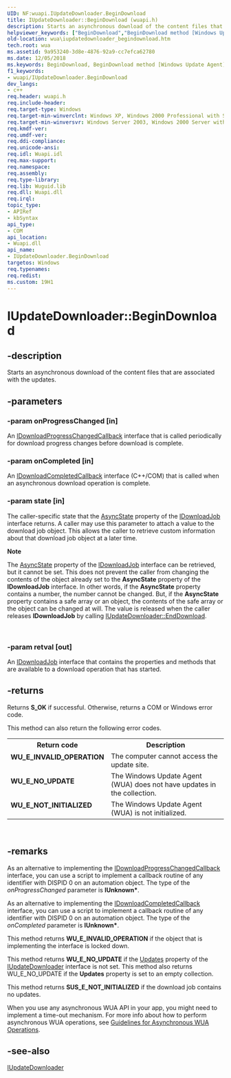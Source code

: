 ```yaml
---
UID: NF:wuapi.IUpdateDownloader.BeginDownload
title: IUpdateDownloader::BeginDownload (wuapi.h)
description: Starts an asynchronous download of the content files that are associated with the updates.
helpviewer_keywords: ["BeginDownload","BeginDownload method [Windows Update Agent]","BeginDownload method [Windows Update Agent]","IUpdateDownloader interface","IUpdateDownloader interface [Windows Update Agent]","BeginDownload method","IUpdateDownloader.BeginDownload","IUpdateDownloader::BeginDownload","wua.iupdatedownloader_begindownload","wuapi/IUpdateDownloader::BeginDownload"]
old-location: wua\iupdatedownloader_begindownload.htm
tech.root: wua
ms.assetid: 9a953240-3d8e-4876-92a9-cc7efca62780
ms.date: 12/05/2018
ms.keywords: BeginDownload, BeginDownload method [Windows Update Agent], BeginDownload method [Windows Update Agent],IUpdateDownloader interface, IUpdateDownloader interface [Windows Update Agent],BeginDownload method, IUpdateDownloader.BeginDownload, IUpdateDownloader::BeginDownload, wua.iupdatedownloader_begindownload, wuapi/IUpdateDownloader::BeginDownload
f1_keywords:
- wuapi/IUpdateDownloader.BeginDownload
dev_langs:
- c++
req.header: wuapi.h
req.include-header: 
req.target-type: Windows
req.target-min-winverclnt: Windows XP, Windows 2000 Professional with SP3 [desktop apps only]
req.target-min-winversvr: Windows Server 2003, Windows 2000 Server with SP3 [desktop apps only]
req.kmdf-ver: 
req.umdf-ver: 
req.ddi-compliance: 
req.unicode-ansi: 
req.idl: Wuapi.idl
req.max-support: 
req.namespace: 
req.assembly: 
req.type-library: 
req.lib: Wuguid.lib
req.dll: Wuapi.dll
req.irql: 
topic_type:
- APIRef
- kbSyntax
api_type:
- COM
api_location:
- Wuapi.dll
api_name:
- IUpdateDownloader.BeginDownload
targetos: Windows
req.typenames: 
req.redist: 
ms.custom: 19H1
---
```


# IUpdateDownloader::BeginDownload


## -description


Starts an asynchronous download of the content files that are associated with the updates.


## -parameters




### -param onProgressChanged [in]

An <a href="https://docs.microsoft.com/windows/desktop/api/wuapi/nn-wuapi-idownloadprogresschangedcallback">IDownloadProgressChangedCallback</a> interface that is called periodically for download progress changes before download is complete.


### -param onCompleted [in]

An <a href="https://docs.microsoft.com/windows/desktop/api/wuapi/nn-wuapi-idownloadcompletedcallback">IDownloadCompletedCallback</a> interface (C++/COM) that is called when an asynchronous download operation is complete.


### -param state [in]

The caller-specific state that the <a href="https://docs.microsoft.com/windows/desktop/api/wuapi/nf-wuapi-idownloadjob-get_asyncstate">AsyncState</a> property of the <a href="https://docs.microsoft.com/windows/desktop/api/wuapi/nn-wuapi-idownloadjob">IDownloadJob</a> interface returns. A caller may use this parameter to attach a value to the download job object. This  allows the caller to retrieve custom information about that download job object at a later time.

<div class="alert"><b>Note</b>  <p class="note">The <a href="https://docs.microsoft.com/windows/desktop/api/wuapi/nf-wuapi-idownloadjob-get_asyncstate">AsyncState</a> property of the <a href="https://docs.microsoft.com/windows/desktop/api/wuapi/nn-wuapi-idownloadjob">IDownloadJob</a> interface can be retrieved, but it cannot be set. This does not prevent the caller from changing the contents of the object already set to the <b>AsyncState</b> property of the <b>IDownloadJob</b> interface. In other words, if the <b>AsyncState</b> property contains a number, the number cannot be changed. But, if the <b>AsyncState</b> property contains a safe array or an object, the contents of the safe array or the object can be changed at will. The value is released when the caller releases <b>IDownloadJob</b> by calling <a href="https://docs.microsoft.com/windows/desktop/api/wuapi/nf-wuapi-iupdatedownloader-enddownload">IUpdateDownloader::EndDownload</a>.

</div>
<div> </div>

### -param retval [out]

An <a href="https://docs.microsoft.com/windows/desktop/api/wuapi/nn-wuapi-idownloadjob">IDownloadJob</a> interface that contains the properties and methods that are available to a download operation that has started.


## -returns



Returns <b>S_OK</b> if successful. Otherwise, returns a COM or Windows error code. 

This method can also return the following error codes.

<table>
<tr>
<th>Return code</th>
<th>Description</th>
</tr>
<tr>
<td width="40%">
<dl>
<dt><b>WU_E_INVALID_OPERATION</b></dt>
</dl>
</td>
<td width="60%">
The computer cannot access the update site.

</td>
</tr>
<tr>
<td width="40%">
<dl>
<dt><b>WU_E_NO_UPDATE</b></dt>
</dl>
</td>
<td width="60%">
The Windows Update Agent (WUA) does not have  updates in the collection.

</td>
</tr>
<tr>
<td width="40%">
<dl>
<dt><b>WU_E_NOT_INITIALIZED</b></dt>
</dl>
</td>
<td width="60%">
The Windows Update Agent (WUA) is not initialized.

</td>
</tr>
</table>
 




## -remarks



  As an alternative to implementing the <a href="https://docs.microsoft.com/windows/desktop/api/wuapi/nn-wuapi-idownloadprogresschangedcallback">IDownloadProgressChangedCallback</a> interface, you can use a script to   implement a callback routine of any identifier with DISPID 0 on an automation object. The type of the  <i>onProgressChanged</i> parameter is <b>IUnknown*</b>.

  As an alternative to implementing the <a href="https://docs.microsoft.com/windows/desktop/api/wuapi/nn-wuapi-idownloadcompletedcallback">IDownloadCompletedCallback</a> interface, you can use a script to   implement a callback routine of any identifier with DISPID 0 on an automation object. The type of the  <i>onCompleted</i> parameter is <b>IUnknown*</b>.

This method returns <b>WU_E_INVALID_OPERATION</b> if the object that is implementing the interface is  locked down.

This method returns <b>WU_E_NO_UPDATE</b> if the <a href="https://docs.microsoft.com/windows/desktop/api/wuapi/nf-wuapi-iupdatedownloader-get_updates">Updates</a> property of the <a href="https://docs.microsoft.com/windows/desktop/api/wuapi/nn-wuapi-iupdatedownloader">IUpdateDownloader</a> interface is not set. This method also returns WU_E_NO_UPDATE if the <b>Updates</b> property is set to an empty collection.

This method returns <b>SUS_E_NOT_INITIALIZED</b> if the download job contains no updates.

When you use any asynchronous WUA API in your app, you might need to implement a time-out mechanism. For more info about how to perform asynchronous WUA operations, see <a href="https://docs.microsoft.com/windows/desktop/Wua_Sdk/guidelines-for-asynchronous-wua-operations">Guidelines for Asynchronous WUA Operations</a>.





## -see-also




<a href="https://docs.microsoft.com/windows/desktop/api/wuapi/nn-wuapi-iupdatedownloader">IUpdateDownloader</a>
 

 

